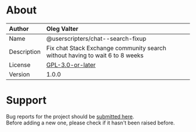 
# About

| Author       | Oleg Valter |
| :----------- | :----------------------- |
| Name         | @userscripters/chat--search-fixup    |
| Description  | Fix chat Stack Exchange community search without having to wait 6 to 8 weeks           |
| License      | [GPL-3.0-or-later](https://spdx.org/licenses/GPL-3.0-or-later)                 |
| Version      | 1.0.0               |

# Support

Bug reports for the project should be [submitted here](https://github.com/userscripters/chat-search-fixup/issues).
<br>Before adding a new one, please check if it hasn't been raised before.
  